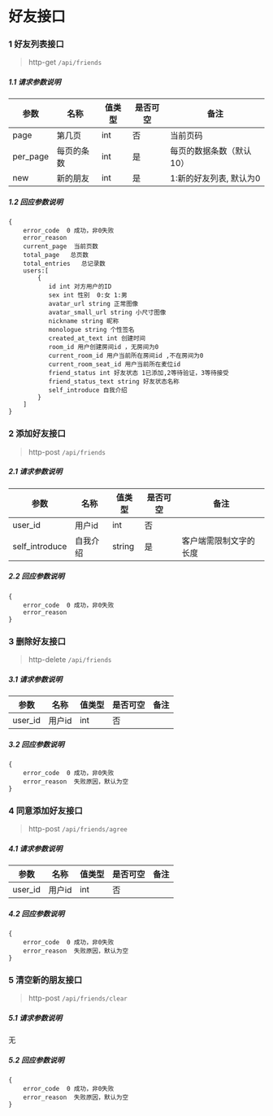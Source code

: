 # 好友接口

### 1 好友列表接口

> http-get ```/api/friends```

##### 1.1 请求参数说明
|参数|名称|值类型|是否可空|备注
|---|---|---|---|---|
| page |第几页|int|否|当前页码|
| per_page |每页的条数|int|是|每页的数据条数（默认10）|
| new |新的朋友|int|是|1:新的好友列表, 默认为0|

##### 1.2 回应参数说明
```
{
    error_code  0 成功，非0失败
    error_reason
    current_page  当前页数
    total_page   总页数
    total_entries   总记录数
    users:[
        {
           id int 对方用户的ID
           sex int 性别  0:女 1:男
           avatar_url string 正常图像
           avatar_small_url string 小尺寸图像
           nickname string 昵称
           monologue string 个性签名
           created_at_text int 创建时间
           room_id 用户创建房间id ，无房间为0
           current_room_id 用户当前所在房间id ,不在房间为0
           current_room_seat_id 用户当前所在麦位id
           friend_status int 好友状态 1已添加,2等待验证，3等待接受
           friend_status_text string 好友状态名称
           self_introduce 自我介绍
        }
    ] 
}
```

### 2 添加好友接口

> http-post ```/api/friends```

##### 2.1 请求参数说明
|参数|名称|值类型|是否可空|备注
|---|---|---|---|---|
| user_id |用户id|int|否||
| self_introduce |自我介绍|string|是|客户端需限制文字的长度|

##### 2.2 回应参数说明
```
{
	error_code  0 成功，非0失败
	error_reason
}
```

### 3 删除好友接口

> http-delete ```/api/friends```

##### 3.1 请求参数说明
|参数|名称|值类型|是否可空|备注
|---|---|---|---|---|
| user_id |用户id|int|否|||

##### 3.2 回应参数说明
```
{
	error_code  0 成功，非0失败
	error_reason  失败原因，默认为空
}
```

### 4 同意添加好友接口

> http-post ```/api/friends/agree```

##### 4.1 请求参数说明
|参数|名称|值类型|是否可空|备注
|---|---|---|---|---|
| user_id |用户id|int|否|||

##### 4.2 回应参数说明
```
{
	error_code  0 成功，非0失败
	error_reason  失败原因，默认为空
}
```

### 5 清空新的朋友接口

> http-post ```/api/friends/clear```

##### 5.1 请求参数说明
无

##### 5.2 回应参数说明
```
{
	error_code  0 成功，非0失败
	error_reason  失败原因，默认为空
}
```